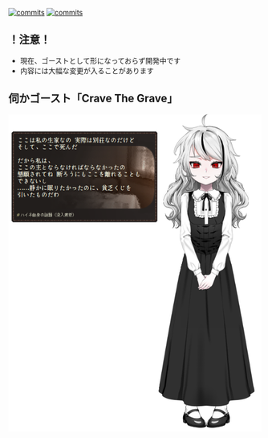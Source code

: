 [![commits](https://img.shields.io/github/last-commit/apxxxxxxe/Haine?color=%23ab1609&label=%E6%9C%80%E7%B5%82%E6%9B%B4%E6%96%B0&logo=github)](https://github.com/apxxxxxxe/Haine/commits/main)
[![commits](https://img.shields.io/tokei/lines/github/apxxxxxxe/Haine?color=%23ab1609)](https://github.com/apxxxxxxe/Haine/commits/main)

## ！注意！

- 現在、ゴーストとして形になっておらず開発中です
- 内容には大幅な変更が入ることがあります

## 伺かゴースト「Crave The Grave」

![screenshot](https://github.com/apxxxxxxe/Haine/raw/image/haine.png)
